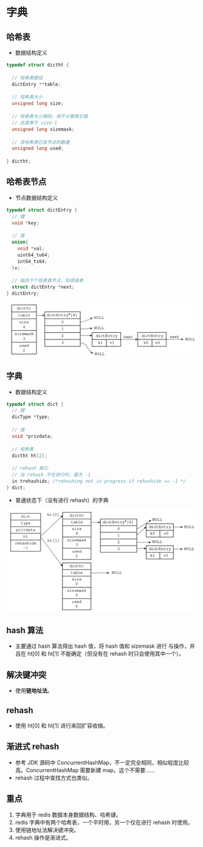 # 字典

## 哈希表

- 数据结构定义

```c
typedef struct dictht {
  
  // 哈希表数组
  dictEntry **table;
  
  // 哈希表大小
  unsigned long size;
  
  // 哈希表大小掩码，用于计算索引值
  // 总是等于 size-1
  unsigned long sizemask;
  
  // 该哈希表已有节点的数量
  unsigned long used;
  
} dictht;
```

## 哈希表节点

- 节点数据结构定义

```c
typedef struct dictEntry {
  // 键
  void *key;
  
  // 值
  union{
    void *val;
    uint64_tu64;
    int64_ts64;
  }v;
  
  // 指向下个哈希表节点，形成链表
  struct dictEntry *next; 
} dictEntry;
```

![map](https://raw.githubusercontent.com/lyjgulu/redis/main/image/map.png)

## 字典

- 数据结构定义

```c
typedef struct dict {
  // 键
  dicType *type;
  
  // 值
  void *privdata;
  
  // 哈希表
  dictht ht[2]; 
  
  // rehash 索引
  // 当 rehash 不在进行时，值为 -1
  in trehashidx; /*rehashing not in progress if rehashidx == -1 */ 
} dict;
```

- 普通状态下（没有进行 rehash）的字典

![commonMap](https://raw.githubusercontent.com/lyjgulu/redis/main/image/commonMap.png)

## hash 算法

- 主要通过 hash 算法得出 hash 值，将 hash 值和 sizemask 进行 与操作，并且在 ht[0] 和 ht[1] 不能确定（但没有在 rehash 时只会使用其中一个）。

## 解决键冲突

- 使用**链地址法**。

## rehash

- 使用 ht[0] 和 ht[1] 进行来回扩容收缩。

## 渐进式 rehash

- 参考 JDK 源码中 ConcurrentHashMap，不一定完全相同，相似程度比较高。ConcurrentHashMap 需要新建 map，这个不需要......
- rehash 过程中查找方式也类似。

## 重点

1. 字典用于 redis 数据本身数据结构、哈希键。
2. redis 字典中有两个哈希表，一个平时用，另一个仅在进行 rehash 时使用。
3. 使用链地址法解决键冲突。
4. rehash 操作是渐进式。



